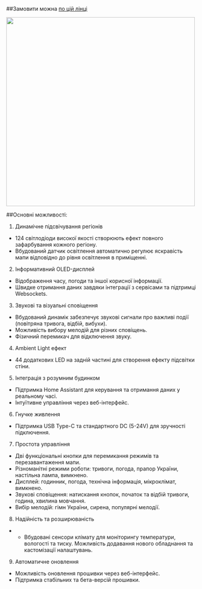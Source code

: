 ##Замовити можна [по цій лінці](https://docs.google.com/forms/d/e/1FAIpQLSdAtx9UeQUd_e_weRWVf-hpvAaW6EJmoLLGwuBoPIUMePfBIQ/viewform)

<img src="https://github.com/user-attachments/assets/0d4c4383-4dcf-4bf3-81dc-f026a338a4d3" width=500>

##Основні можливості:

1. Динамічне підсвічування регіонів
* 124 світлодіоди високої якості створюють ефект повного зафарбування кожного регіону.
* Вбудований датчик освітлення автоматично регулює яскравість мапи відповідно до рівня освітлення в приміщенні.

2. Інформативний OLED-дисплей
* Відображення часу, погоди та іншої корисної інформації.
* Швидке отримання даних завдяки інтеграції з сервісами та підтримці Websockets.

3. Звукові та візуальні сповіщення
* Вбудований динамік забезпечує звукові сигнали про важливі події (повітряна тривога, відбій, вибухи).
* Можливість вибору мелодій для різних сповіщень.
* Фізичний перемикач для відключення звуку.

4. Ambient Light ефект
* 44 додаткових LED на задній частині для створення ефекту підсвітки стіни.

5. Інтеграція з розумним будинком
* Підтримка Home Assistant для керування та отримання даних у реальному часі.
* Інтуїтивне управління через веб-інтерфейс.

6. Гнучке живлення
* Підтримка USB Type-C та стандартного DC (5-24V) для зручності підключення.

7. Простота управління
* Дві функціональні кнопки для перемикання режимів та перезавантаження мапи.
* Різноманітні режими роботи: тривоги, погода, прапор України, настільна лампа, вимкнено.
* Дисплей: годинник, погода, технічна інформація, мікроклімат, вимкнено.
* Звукові сповіщення: натискання кнопок, початок та відбій тривоги, година, хвилина мовчання.
* Вибір мелодій: гімн України, сирена, популярні мелодії.

8. Надійність та розширюваність
* * Вбудовані сенсори клімату для моніторингу температури, вологості та тиску.
Можливість додавання нового обладнання та кастомізації налаштувань.

9. Автоматичне оновлення
* Можливість оновлення прошивки через веб-інтерфейс.
* Підтримка стабільних та бета-версій прошивки.